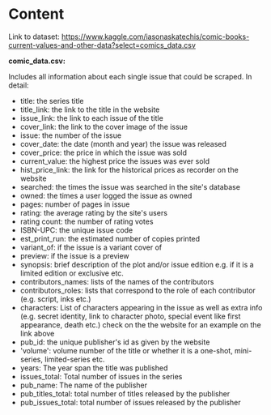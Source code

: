 # Content

Link to dataset: https://www.kaggle.com/iasonaskatechis/comic-books-current-values-and-other-data?select=comics_data.csv

**comic_data.csv:**

Includes all information about each single issue that could be scraped. In detail:

- title: the series title
- title_link: the link to the title in the website
- issue_link: the link to each issue of the title
- cover_link: the link to the cover image of the issue
- issue: the number of the issue
- cover_date: the date (month and year) the issue was released
- cover_price: the price in which the issue was sold
- current_value: the highest price the issues was ever sold
- hist_price_link: the link for the historical prices as recorder on the website
- searched: the times the issue was searched in the site's database
- owned: the times a user logged the issue as owned
- pages: number of pages in issue
- rating: the average rating by the site's users
- rating count: the number of rating votes
- ISBN-UPC: the unique issue code
- est_print_run: the estimated number of copies printed
- variant_of: if the issue is a variant cover of
- preview: if the issue is a preview
- synopsis: brief description of the plot and/or issue edition e.g. if it is a limited edition or exclusive etc.
- contributors_names: lists of the names of the contributors
- contributors_roles: lists that correspond to the role of each contributor (e.g. script, inks etc.)
- characters: List of characters appearing in the issue as well as extra info (e.g. secret identity, link to character photo, special event like first appearance, death etc.) check on the the website for an example on the link above
- pub_id: the unique publisher's id as given by the website
- 'volume': volume number of the title or whether it is a one-shot, mini-series, limited-series etc.
- years: The year span the title was published
- issues_total: Total number of issues in the series
- pub_name: The name of the publisher
- pub_titles_total: total number of titles released by the publisher
- pub_issues_total: total number of issues released by the publisher
